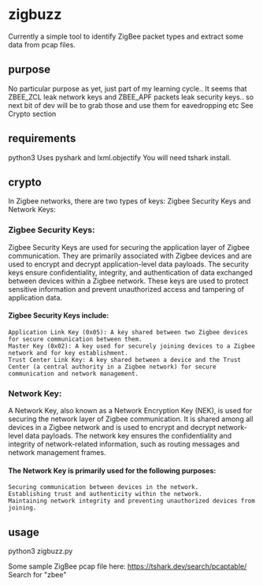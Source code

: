 # zigbuzz
Currently a simple tool to identify ZigBee packet types and extract some data from pcap files. 

## purpose
No particular purpose as yet, just part of my learning cycle..
It seems that ZBEE_ZCL leak network keys and ZBEE_APF packets leak security keys.. so next bit of dev will be to grab those and use them for eavedropping etc
See Crypto section

## requirements
python3
Uses pyshark and lxml.objectify
You will need tshark install. 

## crypto

In Zigbee networks, there are two types of keys: Zigbee Security Keys and Network Keys:

### Zigbee Security Keys:
Zigbee Security Keys are used for securing the application layer of Zigbee communication. They are primarily associated with Zigbee devices and are used to encrypt and decrypt application-level data payloads. The security keys ensure confidentiality, integrity, and authentication of data exchanged between devices within a Zigbee network. These keys are used to protect sensitive information and prevent unauthorized access and tampering of application data.

#### Zigbee Security Keys include:

    Application Link Key (0x05): A key shared between two Zigbee devices for secure communication between them.
    Master Key (0x02): A key used for securely joining devices to a Zigbee network and for key establishment.
    Trust Center Link Key: A key shared between a device and the Trust Center (a central authority in a Zigbee network) for secure communication and network management.

### Network Key:
A Network Key, also known as a Network Encryption Key (NEK), is used for securing the network layer of Zigbee communication. It is shared among all devices in a Zigbee network and is used to encrypt and decrypt network-level data payloads. The network key ensures the confidentiality and integrity of network-related information, such as routing messages and network management frames.

#### The Network Key is primarily used for the following purposes:

    Securing communication between devices in the network.
    Establishing trust and authenticity within the network.
    Maintaining network integrity and preventing unauthorized devices from joining.

## usage

python3 zigbuzz.py <path to pcap>
  
Some sample ZigBee pcap file here: https://tshark.dev/search/pcaptable/
Search for "zbee"
  
  
  
